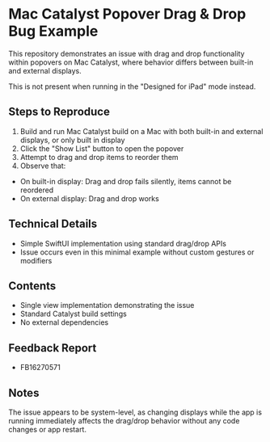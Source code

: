 # Mac Catalyst Popover Drag & Drop Bug Example

This repository demonstrates an issue with drag and drop functionality within popovers on Mac Catalyst, where behavior differs between built-in and external displays.

This is not present when running in the "Designed for iPad" mode instead.

## Steps to Reproduce

1. Build and run Mac Catalyst build on a Mac with both built-in and external displays, or only built in display
2. Click the "Show List" button to open the popover
3. Attempt to drag and drop items to reorder them
4. Observe that:
  - On built-in display: Drag and drop fails silently, items cannot be reordered
  - On external display: Drag and drop works

## Technical Details
- Simple SwiftUI implementation using standard drag/drop APIs
- Issue occurs even in this minimal example without custom gestures or modifiers

## Contents
- Single view implementation demonstrating the issue
- Standard Catalyst build settings
- No external dependencies

## Feedback Report
- FB16270571

## Notes
The issue appears to be system-level, as changing displays while the app is running immediately affects the drag/drop behavior without any code changes or app restart.
